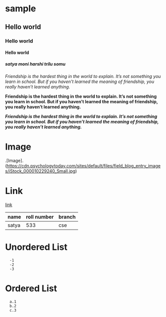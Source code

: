 # sample
## Hello world
### Hello world 
#### Hello world
##### satya moni harshi trilu somu


*Friendship is the hardest thing in the world to explain. It’s not something you learn in school. But if you haven’t learned the meaning of friendship, you really haven’t learned anything.*

**Friendship is the hardest thing in the world to explain. It’s not something you learn in school. But if you haven’t learned the meaning of friendship, you really haven’t learned anything.**

***Friendship is the hardest thing in the world to explain. It’s not something you learn in school. But if you haven’t learned the meaning of friendship, you really haven’t learned anything.***

# Image
.[Image].(https://cdn.psychologytoday.com/sites/default/files/field_blog_entry_images/iStock_000010229240_Small.jpg)

# Link
[link](https://18551a0533.github.io/ecommerce/index.html)

| name | roll number |branch |
|------|-------------|-------|
|satya|533|cse|

# Unordered List
      -1
      -2
      -3
# Ordered List
      a.1
      b.2
      c.3
      
      
